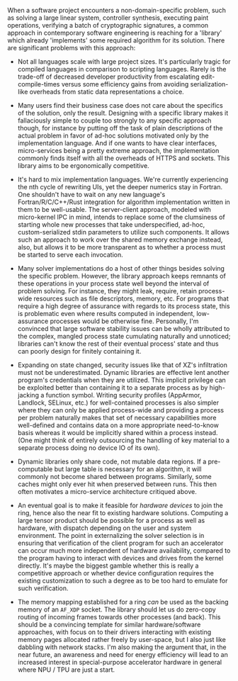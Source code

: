 When a software project encounters a non-domain-specific problem, such as
solving a large linear system, controller synthesis, executing paint
operations, verifying a batch of cryptographic signatures, a common approach in
contemporary software engineering is reaching for a 'library' which already
'implements' some required algorithm for its solution. There are significant
problems with this approach:

- Not all languages scale with large project sizes. It's particularly tragic
  for compiled languages in comparison to scripting languages. Rarely is the
  trade-off of decreased developer productivity from escalating
  edit-compile-times versus some efficiency gains from avoiding
  serialization-like overheads from static data representations a choice.

- Many users find their business case does not care about the specifics of the
  solution, only the result. Designing with a specific library makes it
  fallaciously simple to couple too strongly to any specific approach though,
  for instance by putting off the task of plain descriptions of the actual
  problem in favor of ad-hoc solutions motivated only by the implementation
  language. And if one wants to have clear interfaces, micro-services being a
  pretty extreme approach, the implementation commonly finds itself with all
  the overheads of HTTPS and sockets. This library aims to be ergonomically
  competitive.

- It's hard to mix implementation languages. We're currently experiencing the
  nth cycle of rewriting UIs, yet the deeper numerics stay in Fortran. One
  shouldn't have to wait on any new language's Fortran/R/C/C++/Rust integration
  for algorithm implementation written in them to be well-usable. The
  server-client approach, modeled with micro-kernel IPC in mind, intends to
  replace some of the clumsiness of starting whole new processes that take
  underspecified, ad-hoc, custom-serialized stdin parameters to utilize such
  components. It allows such an approach to work over the shared memory
  exchange instead, also, but allows it to be more transparent as to whether a
  process must be started to serve each invocation.

- Many solver implementations do a host of other things besides solving the
  specific problem. However, the library approach keeps remnants of these
  operations in your process state well beyond the interval of problem solving.
  For instance, they might leak, require, retain process-wide resources such as
  file descriptors, memory, etc. For programs that require a high degree of
  assurance with regards to its process state, this is problematic even where
  results computed in independent, low-assurance processes would be otherwise
  fine. Personally, I'm convinced that large software stability issues can be
  wholly attributed to the complex, mangled process state cumulating naturally
  and unnoticed; libraries can't know the rest of their eventual process' state
  and thus can poorly design for finitely containing it.

- Expanding on state changed, security issues like that of XZ's infiltration
  must not be underestimated. Dynamic libraries are effective lent another
  program's credentials when they are utilized. This implicit privilege can be
  exploited better than containing it to a separate process as by high-jacking
  a function symbol. Writing security profiles (AppArmor, Landlock, SELinux,
  etc.) for well-contained processes is also simpler where they can only be
  applied process-wide and providing a process per problem naturally makes that
  set of necessary capabilities more well-defined and contains data on a more
  appropriate need-to-know basis whereas it would be implicitly shared within a
  process instead. (One might think of entirely outsourcing the handling of key
  material to a separate process doing no device IO of its own).

- Dynamic libraries only share code, not mutable data regions. If a
  pre-computable but large table is necessary for an algorithm, it will
  commonly not become shared between programs. Similarly, some caches might
  only ever hit when preserved between runs. This then often motivates a
  micro-service architecture critiqued above.

- An eventual goal is to make it feasible for _hardware devices_ to join the
  ring, hence also the near fit to existing hardware solutions. Computing a
  large tensor product should be possible for a process as well as hardware,
  with dispatch depending on the user and system environment. The point in
  externalizing the solver selection is in ensuring that verification of the
  client program for such an accelerator can occur much more independent of
  hardware availability, compared to the program having to interact with
  devices and drives from the kernel directly. It's maybe the biggest gamble
  whether this is really a competitive approach or whether device configuration
  requires the existing customization to such a degree as to be too hard to
  emulate for such verification.

- The memory mapping established for a ring _can_ be used as the backing memory
  of an `AF_XDP` socket. The library should let us do zero-copy routing of
  incoming frames towards other processes (and back). This should be a
  convincing template for similar hardware/software approaches, with focus on
  to their drivers interacting with existing memory pages allocated rather
  freely by user-space, but I also just like dabbling with network stacks. I'm
  also making the argument that, in the near future, an awareness and need for
  energy efficiency will lead to an increased interest in special-purpose
  accelerator hardware in general where NPU / TPU are just a start.
